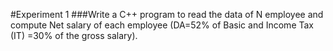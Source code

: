 #Experiment 1
###Write a C++ program to read the data of N employee and compute Net salary of
each employee (DA=52% of Basic and Income Tax (IT) =30% of the gross salary).
